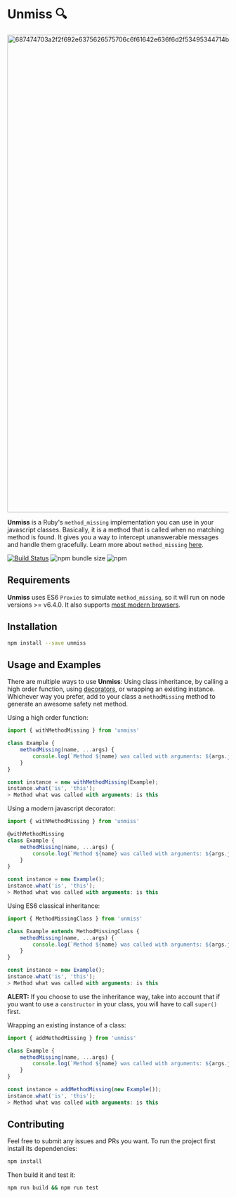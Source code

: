# Unmiss 🔍

<img width="1088" alt="687474703a2f2f692e6375626575706c6f61642e636f6d2f53495344714b2e706e67" src="https://user-images.githubusercontent.com/2911971/141382997-5f948f7b-456f-42eb-ad0c-16ab9cc050a0.png">

**Unmiss** is a Ruby's `method_missing` implementation you can use in your javascript classes. Basically, it is a method that is called when no matching method is found. It gives you a way to intercept unanswerable messages and handle them gracefully. Learn more about `method_missing` [here](http://rubylearning.com/satishtalim/ruby_method_missing.html).

[![Build Status](https://travis-ci.org/ramadis/unmiss.svg?branch=master)](https://travis-ci.org/ramadis/unmiss)
![npm bundle size](https://img.shields.io/bundlephobia/minzip/unmiss?color=green)
![npm](https://img.shields.io/npm/v/unmiss?color=green)
## Requirements
**Unmiss** uses ES6 `Proxies` to simulate `method_missing`, so it will run on node versions >= v6.4.0. It also supports [most modern browsers](https://caniuse.com/proxy).

## Installation

```bash
npm install --save unmiss
```

## Usage and Examples

There are multiple ways to use **Unmiss**: Using class inheritance, by calling a high order function, using [decorators](https://github.com/tc39/proposal-decorators), or wrapping an existing instance. Whichever way you prefer, add to your class a `methodMissing` method to generate an awesome safety net method.

Using a high order function:
```js
import { withMethodMissing } from 'unmiss'

class Example {
    methodMissing(name, ...args) {
        console.log(`Method ${name} was called with arguments: ${args.join(' ')}`);
    }
}

const instance = new withMethodMissing(Example);
instance.what('is', 'this');
> Method what was called with arguments: is this
```

Using a modern javascript decorator:
```js
import { withMethodMissing } from 'unmiss'

@withMethodMissing
class Example {
    methodMissing(name, ...args) {
        console.log(`Method ${name} was called with arguments: ${args.join(' ')}`);
    }
}

const instance = new Example();
instance.what('is', 'this');
> Method what was called with arguments: is this
```

Using ES6 classical inheritance:
```js
import { MethodMissingClass } from 'unmiss'

class Example extends MethodMissingClass {
    methodMissing(name, ...args) {
        console.log(`Method ${name} was called with arguments: ${args.join(' ')}`);
    }
}

const instance = new Example();
instance.what('is', 'this');
> Method what was called with arguments: is this
```
**ALERT:** If you choose to use the inheritance way, take into account that if you want to use a `constructor` in your class, you will have to call `super()` first.

Wrapping an existing instance of a class:
```js
import { addMethodMissing } from 'unmiss'

class Example {
    methodMissing(name, ...args) {
        console.log(`Method ${name} was called with arguments: ${args.join(' ')}`);
    }
}

const instance = addMethodMissing(new Example());
instance.what('is', 'this');
> Method what was called with arguments: is this
```

## Contributing

Feel free to submit any issues and PRs you want. To run the project first install its dependencies:

```sh
npm install
```

Then build it and test it:

```sh
npm run build && npm run test
```
